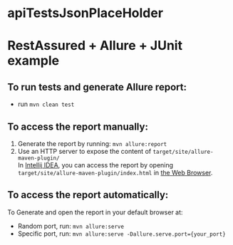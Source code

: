 # apiTestsJsonPlaceHolder
# RestAssured + Allure + JUnit example

## To run tests and generate Allure report:

* run `mvn clean test`

## To access the report manually:
1. Generate the report by running: `mvn allure:report`
2. Use an HTTP server to expose the content of `target/site/allure-maven-plugin/` <br/>
In [Intellij IDEA](https://www.jetbrains.com/idea/), you can access the report by opening `target/site/allure-maven-plugin/index.html` in [the Web Browser](https://www.jetbrains.com/help/idea/configuring-third-party-tools.html#web-browsers).

## To access the report automatically:
To Generate and open the report in your default browser at:
  + Random port, run: `mvn allure:serve`
  + Specific port, run: `mvn allure:serve -Dallure.serve.port={your_port}`
